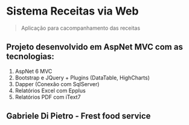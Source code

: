 # Sistema Receitas via Web
> Aplicação para cacompanhamento das receitas
## Projeto desenvolvido em AspNet MVC com as tecnologias:
1. AspNet 6 MVC
2. Bootstrap e JQuery + Plugins (DataTable, HighCharts)
3. Dapper (Conexão com SqlServer)
4. Relatórios Excel com Epplus
5. Relatórios PDF com iText7
## Gabriele Di Pietro  - Frest food service


